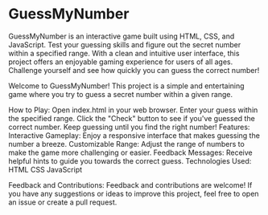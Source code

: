 # GuessMyNumber
GuessMyNumber is an interactive game built using HTML, CSS, and JavaScript. Test your guessing skills and figure out the secret number within a specified range. With a clean and intuitive user interface, this project offers an enjoyable gaming experience for users of all ages. Challenge yourself and see how quickly you can guess the correct number!

Welcome to GuessMyNumber! This project is a simple and entertaining game where you try to guess a secret number within a given range.

How to Play:
Open index.html in your web browser.
Enter your guess within the specified range.
Click the "Check" button to see if you've guessed the correct number.
Keep guessing until you find the right number!
Features:
Interactive Gameplay: Enjoy a responsive interface that makes guessing the number a breeze.
Customizable Range: Adjust the range of numbers to make the game more challenging or easier.
Feedback Messages: Receive helpful hints to guide you towards the correct guess.
Technologies Used:
HTML
CSS
JavaScript

Feedback and Contributions:
Feedback and contributions are welcome! If you have any suggestions or ideas to improve this project, feel free to open an issue or create a pull request.
